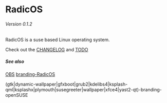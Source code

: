 # RadicOS

###### Version 0.1.2
RadicOS is a suse based Linux operating system.

Check out the [CHANGELOG](https://github.com/RobinRadic/RadicOS/blob/master/CHANGELOG.md) and [TODO](https://github.com/RobinRadic/RadicOS/blob/master/TODO.md)

##### See also
[OBS](https://build.opensuse.org/project/show/home:radic)
[branding-RadicOS](https://build.opensuse.org/package/show/home:radic:RadicOS/branding-RadicOS)



(gtk|dynamic-wallpaper|gfxboot|grub2|kdelibs4|ksplash-qml|ksplashx|plymouth|susegreeter|wallpaper|xfce4|yast2-qt)-branding-openSUSE
